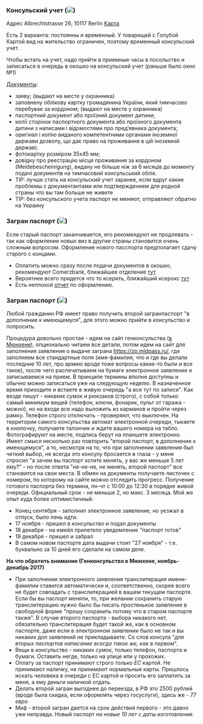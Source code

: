 ### Консульский учет (![](https://raw.githubusercontent.com/ewgRa/de_faq/master/files/ua.gif))
Адрес Albrechtstrasse 26, 10117 Berlin  [Карта](https://www.google.de/maps/place/Albrechtstra%C3%9Fe+26,+10117+Berlin/@52.5238574,13.3835722,17z/data=!3m1!4b1!4m2!3m1!1s0x47a851ea09f41bfb:0x23c74fb5f7a0c5da?hl=ru)

Есть 2 варианта: постоянны и временный. У товарищей с Голубой Картой вид на жительство ограничен, поэтому временный консульский учет.

Чтобы встать на учет, надо прийти в приемные часы в посольство и записаться в очередь в окошко на консульский учет (раньше было окно №1)

[Документы](http://germany.mfa.gov.ua/ua/consular-affairs/services/accounting/temporary):
- заяву; (выдают на месте у охранника)
- заповнену облікову картку громадянина України, який тимчасово перебуває за кордоном; (выдают на месте у охранника)
- паспортний документ або проїзний документ дитини;
- копії сторінок паспортного документа або проїзного документа дитини з написами і відомостями про пред’явника документа;
- оригінал і копію виданого компетентними органами іноземної держави дозволу, що дає право на проживання в цій іноземній державі;
- фотокартку розміром 35х45 мм;
- довідку про реєстрацію місця проживання за кордоном (Meldebescheinigung), видану не більше ніж за 6 місяців до моменту подачі документів на тимчасовий консульський облік.
- TIP: лучше стать на консульский учет заранее, если вдруг какие проблемы с документантами или подтверждением для родной страны что вы там больше не живете
- TIP: без консульского учета паспорт не меняют, отправляют обратно на Украину

### Загран паспорт (![](https://raw.githubusercontent.com/ewgRa/de_faq/master/files/ua.gif))
Если старый паспорт заканчивается, его рекомендуют не продлевать - так как оформление новых виз в другие страны становится очень сложным вопросом.
Оформление нового пасспорта предполагает сдачу старого с концами.
- Оплатить можно сразу после подачи документов в окошко, рекомендуют Сomerzbank, ближайшее отделение [тут](https://www.google.de/maps/place/52%C2%B031%2724.4%22N+13%C2%B023%2702.8%22E/@52.5234585,13.3841032,19z/data=!3m1!4b1!4m2!3m1!1s0x0:0x0?hl=en)
- Вероятнее всего придется что то ксерить, ближайший ксерокс [тут](https://www.google.de/maps/place/52%C2%B031%2723.3%22N+13%C2%B022%2746.9%22E/@52.523131,13.379687,19z/data=!3m1!4b1!4m2!3m1!1s0x0:0x0?hl=en)
- Есть неплохой [отчет](https://www.facebook.com/groups/ukinim/permalink/1029186617126059/) по оформлению.


### Загран паспорт (![](files/ru.gif))
Любой гражданин РФ имеет право получить второй загранпаспорт "в дополнение к имеющемуся", для этого можно прийти в консульство и попросить.

Процедура довольно простая - идем на сайт генконсульства ([в Мюнхене](https://rusconsmchn.mid.ru)), опционально читаем все детали, потом идем на сайт для заполнения заявления о выдаче заграна https://zp.midpass.ru/, где заполняем все стандартные поля (имя-фамилия, что и где вы делали последние 10 лет, про армию вроде тоже вопросы какие-то были и все такое), после чего распечатываем на бумаге электронное заявление и записываемся на прием. В принципе термины вполне доступны и обычно можно записаться уже на следующую неделю.
В назначенное время приходите и встаете в живую очередь "а все тут по записи". Как везде пишут - никаких сумок и рюкзаков (строго), с собой только самый минимум вещей (телефон, ключи, фонарик, пульт от гаража - можно), но на входе все надо выложить из карманов и пройти через рамку. Телефон строго отключать - проверяют, что выключен. На территории самого консульства автомат электронной очереди, тыкаете в кнопочку, получаете талончик и ждете вашего номера на табло.
Фотографируют на месте, подпись берут на планшете электронно. Имеет смысл несколько раз повторить "второй паспорт, в дополнение к имеющемуся", а то, несмотря на то, что при заполнении заявления был четкий выбор, не всегда это консулу бросается в глаза - у меня спросил "а зачем вы паспорт хотите менять, у вас же меньше 5 лет ему?" - но после ответа "не-не-не, не менять, второй паспорт" все становится на свои места. В обмен на документы получаете листочек с номером, по которому на сайте можно отследить прогресс. Получение готового паспорта без термина, пн-чт с 10:00 до 12:30 в порядке живой очереди. Официальный срок - не меньше 2, но макс. 3 месяца. Мой же опыт куда более оптимистичный:
- Конец сентября - заполнил электронное заявление, но уезжал в отпуск, было лень идти.
- 17 ноября - пришел в консульство и подал документы
- 18 декабря - на емейл прилетело  уведомление "паспорт готов"
- 19 декабря - пришел и забрал
- В самом новом паспорте дата выдачи стоит "27 ноября" - т.е. буквально за 10 дней его сделали на самом деле.

**На что обратить внимание (Генконсульство в Мюнхене, ноябрь-декабрь 2017)**

* При заполнении электронного заявления транслитерация имени-фамилии ставится автоматически и, соответственно, скорее всего не будет совпадать с транслитерацией в вашем текущем паспорте. Если бы вы паспорт меняли, то, при желании сохранить старую транслитерацию нужно было бы писать простенькое заявление в свободной форме "прошу сохранить потому что в старом паспорте также". В случае второго паспорта - выбора никакого нет, обязательно транслитерация будет такой же, как в основном паспорте, даже если в электронном заявлении было не так и вы никаких доп заявлений не прикладываете. Со слов консула "*для вторых паспортов написание всегда такое же, как в первом*".
* Вещи в консульство - никаких сумок, только телефон, паспорта и бумаги. Оставить негде, только на улице или у прохожих.
* Оплату за паспорт принимают строго *только ЕС* картой. Не принимают наличку, не принимают нормальные карты. Пришлось искать человека в очереди с ЕС картой и просить его заплатить за меня, а ему деньги наличкой отдать.
* Делать второй загран выгоднее до переезда, в РФ это 2500 рублей (вроде была скидка, если оформлять через госуслуги), здесь же - *77 евро*
* Миф - второй загран дается на срок действия первого - это давно уже неправда. Новый паспорт *на новые 10 лет с даты изготовления*.